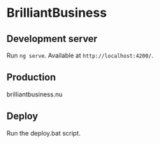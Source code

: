 # BrilliantBusiness

## Development server

Run `ng serve`. Available at `http://localhost:4200/`.

## Production

brilliantbusiness.nu

## Deploy
Run the deploy.bat script.